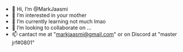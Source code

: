 - 👋 Hi, I’m @MarkJaasmi
- 👀 I’m interested in your mother
- 🌱 I’m currently learning not much lmao
- 💞️ I’m looking to collaborate on ...
- 📫 cantact me at "markjaasmi@gmail.com" or on Discord at "master jrf#0801"

<!---
MarkJaasmi/MarkJaasmi is a ✨ special ✨ repository because its `README.md` (this file) appears on your GitHub profile.
You can click the Preview link to take a look at your changes.
--->
